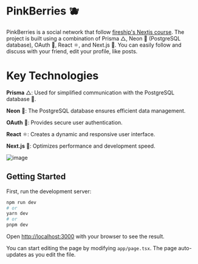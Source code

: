 

# PinkBerries 🫐

PinkBerries is a social network that follow [fireship's Nextjs course](https://fireship.io/courses/nextjs/). The project is built using a combination of Prisma △, Neon 🌟 (PostgreSQL database), OAuth 🔐, React ⚛️, and Next.js 🚀. You can easily follow and discuss with your friend, edit your profile, like posts.

# Key Technologies
**Prisma** △: Used for simplified communication with the PostgreSQL database 🐘.

**Neon** 🌟: The PostgreSQL database ensures efficient data management.

**OAuth** 🔐: Provides secure user authentication.

**React** ⚛️: Creates a dynamic and responsive user interface.

**Next.js** 🚀: Optimizes performance and development speed.


![image](https://github.com/Guyane123/PinkBerries/assets/69190311/1e8797e8-6a24-4e0e-9874-58f28c88dfeb)





## Getting Started

First, run the development server:

```bash
npm run dev
# or
yarn dev
# or
pnpm dev
```

Open [http://localhost:3000](http://localhost:3000) with your browser to see the result.

You can start editing the page by modifying `app/page.tsx`. The page auto-updates as you edit the file.
